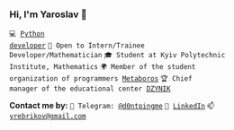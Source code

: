 ### Hi, I'm Yaroslav 👋

<code>💻 [Python developer](https://github.com/SergeyOcheretenko/LearningProgramming)</code>
<code>🍊 Open to Intern/Trainee Developer/Mathematician</code>
<code>🎓 Student at Kyiv Polytechnic Institute, Mathematics</code>
<code>🌍 Member of the student organization of programmers [Metaboros](https://github.com/Metaboros)</code>
<code>🏆 Chief manager of the educational center [DZYNIK](https://www.dzynik.com/)</code>

**Сontact me by:**
<code>💬 Telegram: [@d0ntpingme](https://telegram.me/d0ntpingme)</code>
<code>🔭 [LinkedIn](https://www.linkedin.com/)</code>
<code>📫 [yrebrikov@gmail.com](mailto:yrebrikov@gmail.com)</code>
